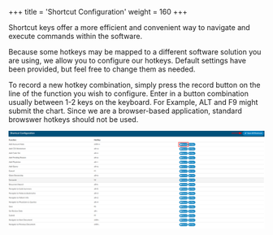 +++
title = 'Shortcut Configuration'
weight = 160
+++

Shortcut keys offer a more efficient and convenient way to navigate and execute commands within the software.

Because some hotkeys may be mapped to a different software solution you are using, we allow you to 
configure our hotkeys. Default settings have been provided, but feel free to change them as needed.

To record a new hotkey combination, simply press the record button on the line of the function you wish to configure.
Enter in a button combination usually between 1-2 keys on the keyboard. For Example, ALT and F9
might submit the chart. Since we are a browser-based application, standard browswer hotkeys should not be used.

![](2024-12-03_ShortcutConfig.png)